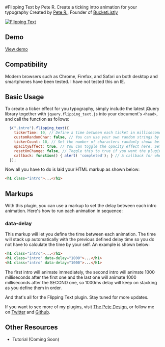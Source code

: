 #Flipping Text by Pete R.
Create a ticking intro animation for your typography
Created by [Pete R.](http://www.thepetedesign.com), Founder of [BucketListly](http://www.bucketlistly.com)

[![Flipping Text](http://www.thepetedesign.com/images/flipping_text_image.png "Flipping Text")](http://www.thepetedesign.com/demos/flipping_text_demo.html)

## Demo
[View demo](http://www.thepetedesign.com/demos/flipping_text_demo.html)

## Compatibility
Modern browsers such as Chrome, Firefox, and Safari on both desktop and smartphones have been tested. I have not tested this on IE.

## Basic Usage
To create a ticker effect for you typography, simply include the latest jQuery library together with `jquery.flipping_text.js` into your document's `<head>`, and call the function as follows:

````javascript
  $(".intro").flipping_text({
    tickerTime: 10, // Define a time between each ticket in milliseconds. The default value is 10.
    customRandomChar: false, // You can use your own random strings by defining them here. The default value is false which will use my random string: 'ABCDEFGHIJKLMNOPQRSTUVWXYZabcdefghijklmnopqrstuvwxyz0123456789'
    tickerCount: 10, // Set the number of characters randomly shown before the real text is shown here. The default value is 10.
    opacityEffect: true, // You can toggle the opacity effect here. Set this to false if you don't want the random text to fade in. The default value is 10.
    resetOnChange: false, // Toggle this to true if you want the plugin to stop and fill in all the text immediately when the user changes browser's tab. The default value is false.
    callback: function() { alert( 'completed'); } // A callback for when the flipping text is complete.
  });
````

Now all you have to do is laid your HTML markup as shown below:

````html
<h1 class="intro">...</h1>
````
## Markups

With this plugin, you can use a markup to set the delay between each intro animation. Here's how to run each animation in sequence:

### data-delay
This markup will let you define the time between each animation. The time  will stack up automatically with the previous defined delay time so you do not have to calculate the time by your self. An example is shown below:

````html
<h1 class="intro">...</h1>
<h1 class="intro" data-delay="1000">...</h1>
<h1 class="intro" data-delay="1000">...</h1>
````

The first intro will animate immediately, the second intro will animate 1000 milliseconds after the first one and the last one will animate 1000 milliseconds after the SECOND one, so 1000ms delay will keep on stacking as you define them in order.

And that's all for the Flipping Text plugin. Stay tuned for more updates.

If you want to see more of my plugins, visit [The Pete Design](http://www.thepetedesign.com/#design), or follow me on [Twitter](http://www.twitter.com/peachananr) and [Github](http://www.github.com/peachananr).

## Other Resources
- Tutorial (Coming Soon)
